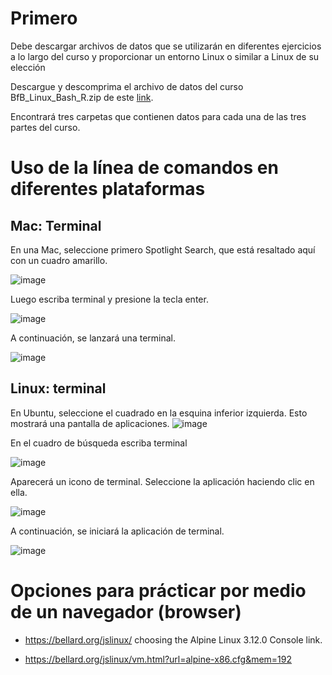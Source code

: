 # Primero 

Debe descargar archivos de datos que se utilizarán en diferentes ejercicios a lo largo del curso y proporcionar un entorno Linux o similar a Linux de su elección

Descargue y descomprima el archivo de datos del curso BfB_Linux_Bash_R.zip de este [link](https://drive.google.com/file/d/1B_szK6TejbU8_ciyv9l3yvXagOXxtO5L/view?usp=sharing).  

Encontrará tres carpetas que contienen datos para cada una de las tres partes del curso.

# Uso de la línea de comandos en diferentes plataformas 

## Mac: Terminal  

En una Mac, seleccione primero Spotlight Search, que está resaltado aquí con un cuadro amarillo.  

![image](https://user-images.githubusercontent.com/25624961/168959520-7cc9ddbf-f444-411a-a574-d962aafba06b.png)

Luego escriba terminal y presione la tecla enter.

![image](https://user-images.githubusercontent.com/25624961/168959585-d64ca1cf-ae3f-41a4-abce-50f8dab92173.png)

A continuación, se lanzará una terminal.

![image](https://user-images.githubusercontent.com/25624961/168959664-22e93319-03b1-4b46-84e1-ad7f96d7da99.png)


## Linux: terminal  

En Ubuntu, seleccione el cuadrado en la esquina inferior izquierda. Esto mostrará una pantalla de aplicaciones. 
![image](https://user-images.githubusercontent.com/25624961/168959794-47778684-c00b-4bc2-a0b3-faa6179eeeb0.png)


En el cuadro de búsqueda escriba terminal 

![image](https://user-images.githubusercontent.com/25624961/168959816-0efdb6d7-1f38-4ae9-ae03-f30c24eaad97.png)


Aparecerá un icono de terminal. Seleccione la aplicación haciendo clic en ella. 

![image](https://user-images.githubusercontent.com/25624961/168959844-1dc95b9e-9a3d-4aac-8101-fe00566b21e4.png)


A continuación, se iniciará la aplicación de terminal.

![image](https://user-images.githubusercontent.com/25624961/168959864-9d3900c0-d050-4ee6-b9e2-c760153304e2.png)



# Opciones para prácticar por medio de un navegador (browser)


- https://bellard.org/jslinux/ choosing the Alpine Linux 3.12.0 Console link.

- https://bellard.org/jslinux/vm.html?url=alpine-x86.cfg&mem=192
